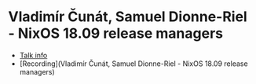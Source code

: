 # Vladimír Čunát, Samuel Dionne-Riel - NixOS 18.09 release managers

* [Talk info]()
* [Recording](Vladimír Čunát, Samuel Dionne-Riel - NixOS 18.09 release managers)
